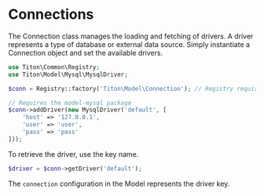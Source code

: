 # Connections #

The Connection class manages the loading and fetching of drivers. A driver represents a type of database or external data source.
Simply instantiate a Connection object and set the available drivers.

```php
use Titon\Common\Registry;
use Titon\Model\Mysql\MysqlDriver;

$conn = Registry::factory('Titon\Model\Connection'); // Registry required

// Requires the model-mysql package
$conn->addDriver(new MysqlDriver('default', [
    'host' => '127.0.0.1',
    'user' => 'user',
    'pass' => 'pass'
]));
```

To retrieve the driver, use the key name.

```php
$driver = $conn->getDriver('default');
```

The `connection` configuration in the Model represents the driver key.
